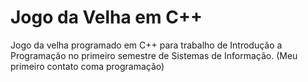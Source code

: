 # Jogo da Velha em C++
Jogo da velha programado em C++ para trabalho de Introdução a Programação no primeiro semestre de Sistemas de Informação. (Meu primeiro contato coma programação)
